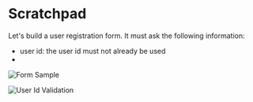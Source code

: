 Scratchpad
==========

Let's build a user registration form. It must ask the following information:

* user id: the user id must not already be used
* 

![Form Sample](https://cdn.glitch.com/dd24390c-870b-40a1-baae-0f151812e5d4%2FFormSample.png?1542007103804)

![User Id Validation](https://cdn.glitch.com/dd24390c-870b-40a1-baae-0f151812e5d4%2FFieldValidation.png?1542007105765)
